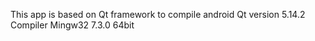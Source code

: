 This app is based on Qt framework to compile android
Qt version 5.14.2
Compiler Mingw32 7.3.0 64bit
